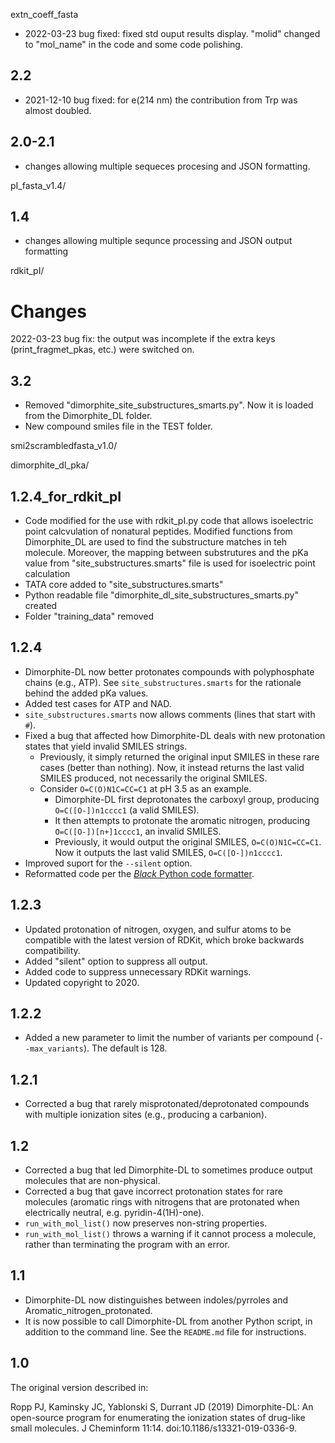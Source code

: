 
extn_coeff_fasta

* 2022-03-23 bug fixed: fixed std ouput results display. "molid" changed to "mol_name" in the code and some code polishing. 

2.2
---
* 2021-12-10 bug fixed: for e(214 nm) the contribution from Trp was almost doubled. 

2.0-2.1
-------
* changes allowing multiple sequeces procesing and JSON formatting.



pI_fasta_v1.4/

1.4
-----
* changes allowing multiple sequnce processing and JSON output formatting



rdkit_pI/

Changes
=======

2022-03-23 bug fix: the output was incomplete if the extra keys (print_fragmet_pkas, etc.) were switched on.


3.2
-----

* Removed "dimorphite_site_substructures_smarts.py". Now it is loaded from the Dimorphite_DL folder. 
* New compound smiles file in the TEST folder.




smi2scrambledfasta_v1.0/




dimorphite_dl_pka/

1.2.4_for_rdkit_pI
-----
* Code modified for the use with rdkit_pI.py code that allows isoelectric point calcvulation
  of nonatural peptides. Modified functions from Dimorphite_DL are used to find the
  substructure matches in teh molecule. Moreover, the mapping between substrutures 
  and the pKa value from "site_substructures.smarts" file is used for isoelectric point calculation
* TATA core added to "site_substructures.smarts"
* Python readable file "dimorphite_dl_site_substructures_smarts.py" created
* Folder "training_data" removed 

1.2.4
-----

* Dimorphite-DL now better protonates compounds with polyphosphate chains
  (e.g., ATP). See `site_substructures.smarts` for the rationale behind the
  added pKa values.
* Added test cases for ATP and NAD.
* `site_substructures.smarts` now allows comments (lines that start with `#`).
* Fixed a bug that affected how Dimorphite-DL deals with new protonation
    states that yield invalid SMILES strings.
  * Previously, it simply returned the original input SMILES in these rare
    cases (better than nothing). Now, it instead returns the last valid SMILES
    produced, not necessarily the original SMILES.
  * Consider `O=C(O)N1C=CC=C1` at pH 3.5 as an example.
    * Dimorphite-DL first deprotonates the carboxyl group, producing
      `O=C([O-])n1cccc1` (a valid SMILES).
    * It then attempts to protonate the aromatic nitrogen, producing
      `O=C([O-])[n+]1cccc1`, an invalid SMILES.
    * Previously, it would output the original SMILES, `O=C(O)N1C=CC=C1`. Now
      it outputs the last valid SMILES, `O=C([O-])n1cccc1`.
* Improved suport for the `--silent` option.
* Reformatted code per the [*Black* Python code
  formatter](https://github.com/psf/black).

1.2.3
-----

* Updated protonation of nitrogen, oxygen, and sulfur atoms to be compatible
  with the latest version of RDKit, which broke backwards compatibility.
* Added "silent" option to suppress all output.
* Added code to suppress unnecessary RDKit warnings.
* Updated copyright to 2020.

1.2.2
-----

* Added a new parameter to limit the number of variants per compound
  (`--max_variants`). The default is 128.

1.2.1
-----

* Corrected a bug that rarely misprotonated/deprotonated compounds with
  multiple ionization sites (e.g., producing a carbanion).

1.2
---

* Corrected a bug that led Dimorphite-DL to sometimes produce output molecules
  that are non-physical.
* Corrected a bug that gave incorrect protonation states for rare molecules
  (aromatic rings with nitrogens that are protonated when electrically
  neutral, e.g. pyridin-4(1H)-one).
* `run_with_mol_list()` now preserves non-string properties.
* `run_with_mol_list()` throws a warning if it cannot process a molecule,
  rather than terminating the program with an error.

1.1
---

* Dimorphite-DL now distinguishes between indoles/pyrroles and
  Aromatic_nitrogen_protonated.
* It is now possible to call Dimorphite-DL from another Python script, in
  addition to the command line. See the `README.md` file for instructions.

1.0
---

The original version described in:

Ropp PJ, Kaminsky JC, Yablonski S, Durrant JD (2019) Dimorphite-DL: An
open-source program for enumerating the ionization states of drug-like small
molecules. J Cheminform 11:14. doi:10.1186/s13321-019-0336-9.
